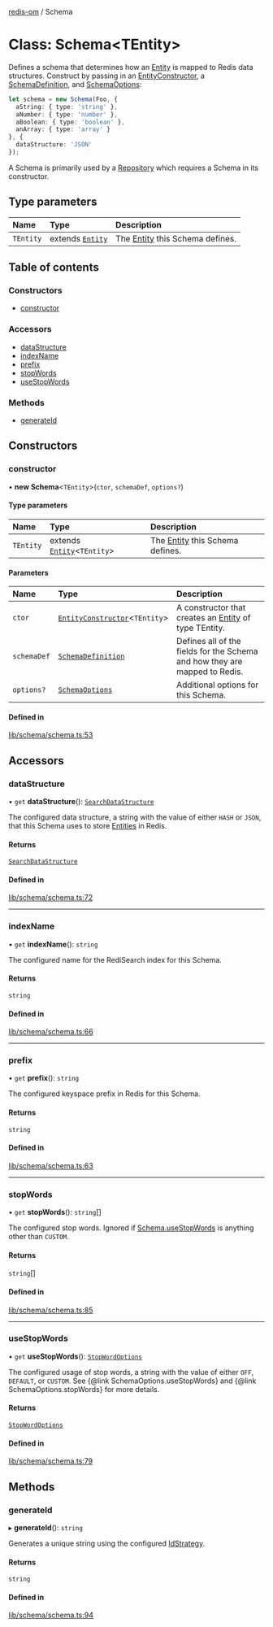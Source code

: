 [redis-om](../README.md) / Schema

# Class: Schema<TEntity\>

Defines a schema that determines how an [Entity](Entity.md) is mapped to Redis
data structures. Construct by passing in an [EntityConstructor](../README.md#entityconstructor),
a [SchemaDefinition](../README.md#schemadefinition), and [SchemaOptions](../README.md#schemaoptions):

```typescript
let schema = new Schema(Foo, {
  aString: { type: 'string' },
  aNumber: { type: 'number' },
  aBoolean: { type: 'boolean' },
  anArray: { type: 'array' }
}, {
  dataStructure: 'JSON'
});
```

A Schema is primarily used by a [Repository](Repository.md) which requires a Schema in
its constructor.

## Type parameters

| Name | Type | Description |
| :------ | :------ | :------ |
| `TEntity` | extends [`Entity`](Entity.md) | The [Entity](Entity.md) this Schema defines. |

## Table of contents

### Constructors

- [constructor](Schema.md#constructor)

### Accessors

- [dataStructure](Schema.md#datastructure)
- [indexName](Schema.md#indexname)
- [prefix](Schema.md#prefix)
- [stopWords](Schema.md#stopwords)
- [useStopWords](Schema.md#usestopwords)

### Methods

- [generateId](Schema.md#generateid)

## Constructors

### constructor

• **new Schema**<`TEntity`\>(`ctor`, `schemaDef`, `options?`)

#### Type parameters

| Name | Type | Description |
| :------ | :------ | :------ |
| `TEntity` | extends [`Entity`](Entity.md)<`TEntity`\> | The [Entity](Entity.md) this Schema defines. |

#### Parameters

| Name | Type | Description |
| :------ | :------ | :------ |
| `ctor` | [`EntityConstructor`](../README.md#entityconstructor)<`TEntity`\> | A constructor that creates an [Entity](Entity.md) of type TEntity. |
| `schemaDef` | [`SchemaDefinition`](../README.md#schemadefinition) | Defines all of the fields for the Schema and how they are mapped to Redis. |
| `options?` | [`SchemaOptions`](../README.md#schemaoptions) | Additional options for this Schema. |

#### Defined in

[lib/schema/schema.ts:53](https://github.com/redis/redis-om-node/blob/609ec96/lib/schema/schema.ts#L53)

## Accessors

### dataStructure

• `get` **dataStructure**(): [`SearchDataStructure`](../README.md#searchdatastructure)

The configured data structure, a string with the value of either `HASH` or `JSON`,
that this Schema uses to store [Entities](Entity.md) in Redis.

#### Returns

[`SearchDataStructure`](../README.md#searchdatastructure)

#### Defined in

[lib/schema/schema.ts:72](https://github.com/redis/redis-om-node/blob/609ec96/lib/schema/schema.ts#L72)

___

### indexName

• `get` **indexName**(): `string`

The configured name for the RediSearch index for this Schema.

#### Returns

`string`

#### Defined in

[lib/schema/schema.ts:66](https://github.com/redis/redis-om-node/blob/609ec96/lib/schema/schema.ts#L66)

___

### prefix

• `get` **prefix**(): `string`

The configured keyspace prefix in Redis for this Schema.

#### Returns

`string`

#### Defined in

[lib/schema/schema.ts:63](https://github.com/redis/redis-om-node/blob/609ec96/lib/schema/schema.ts#L63)

___

### stopWords

• `get` **stopWords**(): `string`[]

The configured stop words. Ignored if [Schema.useStopWords](Schema.md#usestopwords) is anything other
than `CUSTOM`.

#### Returns

`string`[]

#### Defined in

[lib/schema/schema.ts:85](https://github.com/redis/redis-om-node/blob/609ec96/lib/schema/schema.ts#L85)

___

### useStopWords

• `get` **useStopWords**(): [`StopWordOptions`](../README.md#stopwordoptions)

The configured usage of stop words, a string with the value of either `OFF`, `DEFAULT`,
or `CUSTOM`. See {@link SchemaOptions.useStopWords} and {@link SchemaOptions.stopWords}
for more details.

#### Returns

[`StopWordOptions`](../README.md#stopwordoptions)

#### Defined in

[lib/schema/schema.ts:79](https://github.com/redis/redis-om-node/blob/609ec96/lib/schema/schema.ts#L79)

## Methods

### generateId

▸ **generateId**(): `string`

Generates a unique string using the configured [IdStrategy](../README.md#idstrategy).

#### Returns

`string`

#### Defined in

[lib/schema/schema.ts:94](https://github.com/redis/redis-om-node/blob/609ec96/lib/schema/schema.ts#L94)
